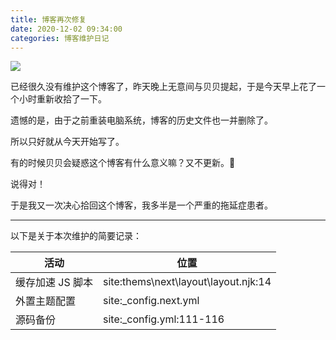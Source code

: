 ```yaml
---
title: 博客再次修复
date: 2020-12-02 09:34:00
categories: 博客维护日记
---
```


![](https://cdn.jsdelivr.net/gh/waringhu/personal_cdn/tyfhy/assets/overall.webp)

已经很久没有维护这个博客了，昨天晚上无意间与贝贝提起，于是今天早上花了一个小时重新收拾了一下。

<!-- more -->

遗憾的是，由于之前重装电脑系统，博客的历史文件也一并删除了。

所以只好就从今天开始写了。

有的时候贝贝会疑惑这个博客有什么意义嘛？又不更新。🤯

说得对！

于是我又一次决心拾回这个博客，我多半是一个严重的拖延症患者。

---

以下是关于本次维护的简要记录：

| 活动 | 位置 |
| --- | --- |
| 缓存加速 JS 脚本 | site:thems\next\layout\layout.njk:14 |
| 外置主题配置 | site:_config.next.yml |
| 源码备份 | site:_config.yml:111-116 |